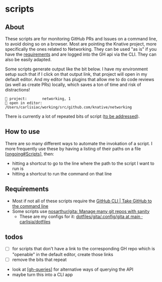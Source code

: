 # scripts

## About
These scripts are for monitoring GitHub PRs and Issues on a command line, to avoid doing so on a browser. Most are pointing the Knative project, more specifically the ones related to Networking. They can be used "as is" if you have the [requirements](#requirements) and are logged into the GH api via the CLI. They can also be easily adapted.

Some scripts generate output like the bit below. I have my environment setup such that if I click on that output link, that project will open in my default editor. And my editor has plugins that allow me to do code reviews (as well as create PRs) locally, which saves a ton of time and risk of distractions!

```
🦎 project:       networking, 1
📕 open in editor:  /Users/carlisiac/working/src/github.com/knative/networking
```

There is currently a lot of repeated bits of script ([to be addressed](#todos)).

## How to use
There are so many different ways to automate the invokation of a script. I  more frequently use these by having a listing of their paths on a file [[ongoing#Scripts]], then:
- hitting a shortcut to go to the line where the path to the script I want to run is
- hitting a shortcut to run the command on that line

## Requirements
- Most if not all of these scripts require the [GitHub CLI | Take GitHub to the command line](https://cli.github.com/)
- Some scripts use [nosarthur/gita: Manage many git repos with sanity](https://github.com/nosarthur/gita)
  - These are my configs for it: [dotfiles/gita/.config/gita at main · carlisia/dotfiles](https://github.com/carlisia/dotfiles/tree/main/gita/.config/gita)

## todos
- [ ] for scripts that don't have a link to the corresponding GH repo which is "openable" in the default editor, create those links
- [ ] remove the bits that repeat
- look at [[gh-queries]] for alternative ways of querying the API
- maybe turn this into a CLI app

[//begin]: # "Autogenerated link references for markdown compatibility"
[ongoing#Scripts]: ../knative/ongoing.md "ongoing"
[gh-queries]: ../scrapbook/2022/gh-queries.md "gh queries"
[//end]: # "Autogenerated link references"